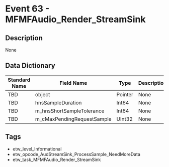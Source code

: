 # Event 63 - MFMFAudio_Render_StreamSink

## Description
None

## Data Dictionary
|Standard Name|Field Name|Type|Description|Sample Value|
|---|---|---|---|---|
|TBD|object|Pointer|None|`None`|
|TBD|hnsSampleDuration|Int64|None|`None`|
|TBD|m_hnsShortSampleTolerance|Int64|None|`None`|
|TBD|m_cMaxPendingRequestSample|UInt32|None|`None`|

## Tags
* etw_level_Informational
* etw_opcode_AudStreamSink_ProcessSample_NeedMoreData
* etw_task_MFMFAudio_Render_StreamSink
